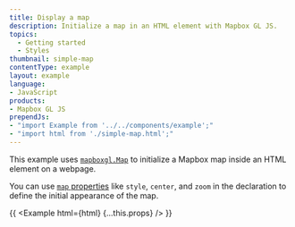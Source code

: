 ```yaml
---
title: Display a map
description: Initialize a map in an HTML element with Mapbox GL JS.
topics:
  - Getting started
  - Styles
thumbnail: simple-map
contentType: example
layout: example
language:
- JavaScript
products:
- Mapbox GL JS
prependJs:
- "import Example from '../../components/example';"
- "import html from './simple-map.html';"
---
```


This example uses [`mapboxgl.Map`](https://docs.mapbox.com/mapbox-gl-js/api/map) to initialize a Mapbox map inside an HTML element on a webpage.

You can use [`map` properties](https://docs.mapbox.com/mapbox-gl-js/api/map/#map-parameters) like `style`, `center`, and `zoom` in the declaration to define the initial appearance of the map.

{{ <Example html={html} {...this.props} /> }}
